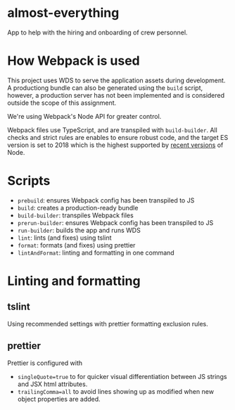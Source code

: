 # almost-everything

App to help with the hiring and onboarding of crew personnel.

# How Webpack is used

This project uses WDS to serve the application assets during development. A productiong bundle can also be generated using the `build` script, however, a production server has not been implemented and is considered outside the scope of this assignment.

We're using Webpack's Node API for greater control.

Webpack files use TypeScript, and are transpiled with `build-builder`. All checks and strict rules are enables to ensure robust code, and the target ES version is set to 2018 which is the highest supported by [recent versions](https://node.green/#ES2018) of Node.

# Scripts

- `prebuild`: ensures Webpack config has been transpiled to JS
- `build`: creates a production-ready bundle
- `build-builder`: transpiles Webpack files
- `prerun-builder`: ensures Webpack config has been transpiled to JS
- `run-builder`: builds the app and runs WDS
- `lint`: lints (and fixes) using tslint
- `format`: formats (and fixes) using prettier
- `lintAndFormat`: linting and formatting in one command

# Linting and formatting

## tslint

Using recommended settings with prettier formatting exclusion rules.

## prettier

Prettier is configured with

- `singleQuote=true` to for quicker visual differentiation between JS strings and JSX html attributes.
- `trailingComma=all` to avoid lines showing up as modified when new object properties are added.
